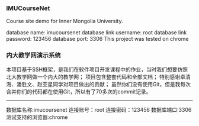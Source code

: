 ### IMUCourseNet

Course site demo for Inner Mongolia University.

  database name: imucoursenet
  database link username: root
  database link password: 123456
  database port: 3306
  This project was tested on chrome

### 内大教学网演示系统

本项目基于SSH框架，是我们在软件项目开发课程中的作业，当时我们想要仿照北大教学网做一个内大的教学网；
项目包含整套代码和全部文档；
特别感谢卓清海、潘胜文、赵亚星同学对项目做出的贡献；
虽然你们没有使用Git，但是我每次合并你们的代码都在使用Git，所以有了70多次的commit记录。

--------------------------

数据库名称:imucoursenet
连接账号：root
连接密码：123456
数据库端口:3306
测试支持的浏览器:chrome
